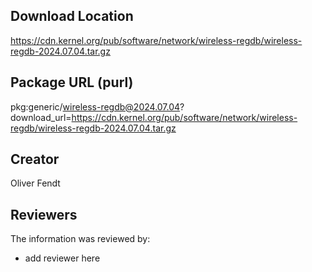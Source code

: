 ## Download Location

https://cdn.kernel.org/pub/software/network/wireless-regdb/wireless-regdb-2024.07.04.tar.gz

## Package URL (purl)

pkg:generic/wireless-regdb@2024.07.04?download_url=https://cdn.kernel.org/pub/software/network/wireless-regdb/wireless-regdb-2024.07.04.tar.gz

## Creator

Oliver Fendt

## Reviewers

The information was reviewed by:

* add reviewer here
